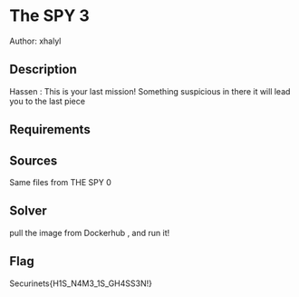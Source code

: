 # The SPY 3

Author: xhalyl

## Description
Hassen : This is your last mission! Something suspicious in there it will lead you to the last piece
## Requirements

## Sources
Same files from THE SPY 0

## Solver
pull the image from Dockerhub , and run it!
## Flag
Securinets{H1S_N4M3_1S_GH4SS3N!}